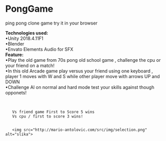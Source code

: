 # PongGame
ping pong clone game try it in your browser

<p><strong>Technologies used:</strong> <br>
        •Unity 2018.4.11F1<br>
        •Blender<br>
        •Envato Elements Audio for SFX<br>
<b>Feature:</b><br>
       •Play the old game from 70s pong old school game , challenge the cpu or your friend on a match!<br>
       •In this old Arcade game play versus your friend using one keyboard , player 1 moves with W and S while other player move with arrows UP and DOWN<br>
       •Challenge AI on normal and hard mode test your skills against though opponets!</p><br>
       
       
       Vs friend game First to Score 5 wins
       Vs cpu / first to score 3 wins!
       
       
       <img src="http://mario-antolovic.com/src/img/selection.png" alt="slika">
